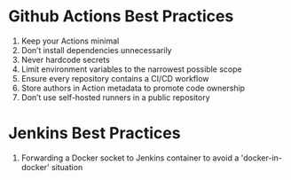 # Github Actions Best Practices

1. Keep your Actions minimal
2. Don’t install dependencies unnecessarily
3. Never hardcode secrets
4. Limit environment variables to the narrowest possible scope
5. Ensure every repository contains a CI/CD workflow
6. Store authors in Action metadata to promote code ownership
7. Don’t use self-hosted runners in a public repository

# Jenkins Best Practices

1. Forwarding a Docker socket to Jenkins container to avoid a 'docker-in-docker' situation
